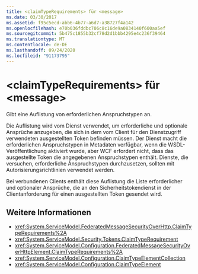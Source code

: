 ```yaml
---
title: <claimTypeRequirements> für <message>
ms.date: 03/30/2017
ms.assetid: f95c5ecd-abb6-4b77-a6d7-a38727f4a142
ms.openlocfilehash: e70b036fddbc706c8c16de9a0834140f600aa5ef
ms.sourcegitcommit: 5b475c1855b32cf78d2d1bbb4295e4c236f39464
ms.translationtype: MT
ms.contentlocale: de-DE
ms.lasthandoff: 09/24/2020
ms.locfileid: "91173795"
---
```

# <a name="claimtyperequirements-for-message"></a>\<claimTypeRequirements> für \<message>

Gibt eine Auflistung von erforderlichen Anspruchstypen an.  
  
 Die Auflistung wird vom Dienst verwendet, um erforderliche und optionale Ansprüche anzugeben, die sich in dem vom Client für den Dienstzugriff verwendeten ausgestellten Token befinden müssen. Der Dienst macht die erforderlichen Anspruchstypen in Metadaten verfügbar, wenn die WSDL-Veröffentlichung aktiviert wurde, aber WCF erfordert nicht, dass das ausgestellte Token die angegebenen Anspruchstypen enthält. Dienste, die versuchen, erforderliche Anspruchstypen durchzusetzen, sollten mit Autorisierungsrichtlinien verwendet werden.  
  
 Bei verbundenen Clients enthält diese Auflistung die Liste erforderlicher und optionaler Ansprüche, die an den Sicherheitstokendienst in der Clientanforderung für einen ausgestellten Token gesendet wird.  
  
## <a name="see-also"></a>Weitere Informationen

- <xref:System.ServiceModel.FederatedMessageSecurityOverHttp.ClaimTypeRequirements%2A>
- <xref:System.ServiceModel.Security.Tokens.ClaimTypeRequirement>
- <xref:System.ServiceModel.Configuration.FederatedMessageSecurityOverHttpElement.ClaimTypeRequirements%2A>
- <xref:System.ServiceModel.Configuration.ClaimTypeElementCollection>
- <xref:System.ServiceModel.Configuration.ClaimTypeElement>

